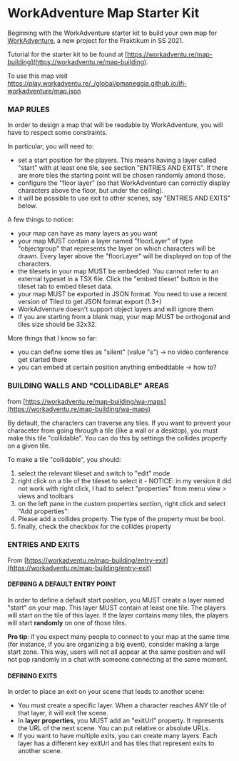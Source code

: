 # WorkAdventure Map Starter Kit

Beginning with the WorkAdventure starter kit to build your own map for [WorkAdventure](https://workadventu.re), a new project for the Praktikum in SS 2021.

Tutorial for the starter kit to be found at [https://workadventu.re/map-building](https://workadventu.re/map-building).

To use this map visit https://play.workadventu.re/_/global/pmaneggia.github.io/ifi-workadventure/map.json


### MAP RULES

In order to design a map that will be readable by WorkAdventure, you will have to respect some constraints.

In particular, you will need to:

* set a start position for the players. This means having a layer called "start" with at least one tile, see section "ENTRIES AND EXITS". If there are more tiles the starting point will be chosen randomly amond those.
* configure the "floor layer" (so that WorkAdventure can correctly display characters above the floor, but under the ceiling).
* it will be possible to use exit to other scenes, say "ENTRIES AND EXITS" below.

A few things to notice:

* your map can have as many layers as you want
* your map MUST contain a layer named "floorLayer" of type "objectgroup" that represents the layer on which characters will be drawn. Every layer above the "floorLayer" will be displayed on top of the characters.
* the tilesets in your map MUST be embedded. You cannot refer to an external typeset in a TSX file. Click the "embed tileset" button in the tileset tab to embed tileset data.
* your map MUST be exported in JSON format. You need to use a recent version of Tiled to get JSON format export (1.3+)
* WorkAdventure doesn't support object layers and will ignore them
* If you are starting from a blank map, your map MUST be orthogonal and tiles size should be 32x32.

More things that I know so far:

* you can define some tiles as "silent" (value "s") -> no video conference get started there
* you can embed at certain position anything embeddable -> how to?

### BUILDING WALLS AND "COLLIDABLE" AREAS

from [https://workadventu.re/map-building/wa-maps](https://workadventu.re/map-building/wa-maps)

By default, the characters can traverse any tiles. If you want to prevent your characeter from going through a tile (like a wall or a desktop), you must make this tile "collidable". You can do this by settings the collides property on a given tile.

To make a tile "collidable", you should:

1. select the relevant tileset and switch to "edit" mode
1. right click on a tile of the tileset to select it - NOTICE: in my version it did not work with right click, I had to select "properties" from menu view > views and toolbars
1. on the left pane in the custom properties section, right click and select "Add properties":
1. Please add a collides property. The type of the property must be bool.
1. finally, check the checkbox for the collides property

### ENTRIES AND EXITS

From [https://workadventu.re/map-building/entry-exit](https://workadventu.re/map-building/entry-exit)

#### DEFINING A DEFAULT ENTRY POINT

In order to define a default start position, you MUST create a layer named "start" on your map. This layer MUST contain at least one tile. The players will start on the tile of this layer. If the layer contains many tiles, the players will start **randomly** on one of those tiles.

**Pro tip**: if you expect many people to connect to your map at the same time (for instance, if you are organizing a big event), consider making a large start zone. This way, users will not all appear at the same position and will not pop randomly in a chat with someone connecting at the same moment.

#### DEFINING EXITS

In order to place an exit on your scene that leads to another scene:

* You must create a specific layer. When a character reaches ANY tile of that layer, it will exit the scene.
* In **layer properties**, you MUST add an "exitUrl" property. It represents the URL of the next scene. You can put relative or absolute URLs.
* If you want to have multiple exits, you can create many layers. Each layer has a different key exitUrl and has tiles that represent exits to another scene.
